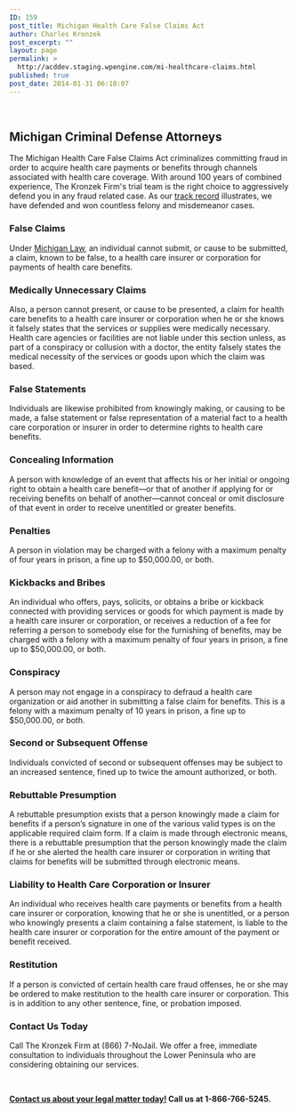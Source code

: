 ```yaml
---
ID: 159
post_title: Michigan Health Care False Claims Act
author: Charles Kronzek
post_excerpt: ""
layout: page
permalink: >
  http://acddev.staging.wpengine.com/mi-healthcare-claims.html
published: true
post_date: 2014-01-31 06:18:07
---
```

&nbsp;
<h2>Michigan Criminal Defense Attorneys</h2>
The Michigan Health Care False Claims Act criminalizes committing fraud in order to acquire health care payments or benefits through channels associated with health care coverage. With around 100 years of combined experience, The Kronzek Firm's trial team is the right choice to aggressively defend you in any fraud related case. As our <a href="http://acddev.staging.wpengine.com/proven-results.html">track record</a> illustrates, we have defended and won countless felony and misdemeanor cases.
<h3>False Claims</h3>
Under <a href="http://www.legislature.mi.gov/%28S%28kpw1obmrcv4efzjgujjs5u55%29%29/mileg.aspx?page=getobject&amp;objectName=mcl-752-1003" target="_blank" rel="noopener">Michigan Law</a>, an individual cannot submit, or cause to be submitted, a claim, known to be false, to a health care insurer or corporation for payments of health care benefits.
<h3>Medically Unnecessary Claims</h3>
Also, a person cannot present, or cause to be presented, a claim for health care benefits to a health care insurer or corporation when he or she knows it falsely states that the services or supplies were medically necessary. Health care agencies or facilities are not liable under this section unless, as part of a conspiracy or collusion with a doctor, the entity falsely states the medical necessity of the services or goods upon which the claim was based.
<h3>False Statements</h3>
Individuals are likewise prohibited from knowingly making, or causing to be made, a false statement or false representation of a material fact to a health care corporation or insurer in order to determine rights to health care benefits.
<h3>Concealing Information</h3>
A person with knowledge of an event that affects his or her initial or ongoing right to obtain a health care benefit—or that of another if applying for or receiving benefits on behalf of another—cannot conceal or omit disclosure of that event in order to receive unentitled or greater benefits.
<h3>Penalties</h3>
A person in violation may be charged with a felony with a maximum penalty of four years in prison, a fine up to $50,000.00, or both.
<h3>Kickbacks and Bribes</h3>
An individual who offers, pays, solicits, or obtains a bribe or kickback connected with providing services or goods for which payment is made by a health care insurer or corporation, or receives a reduction of a fee for referring a person to somebody else for the furnishing of benefits, may be charged with a felony with a maximum penalty of four years in prison, a fine up to $50,000.00, or both.
<h3>Conspiracy</h3>
A person may not engage in a conspiracy to defraud a health care organization or aid another in submitting a false claim for benefits. This is a felony with a maximum penalty of 10 years in prison, a fine up to $50,000.00, or both.
<h3>Second or Subsequent Offense</h3>
Individuals convicted of second or subsequent offenses may be subject to an increased sentence, fined up to twice the amount authorized, or both.
<h3>Rebuttable Presumption</h3>
A rebuttable presumption exists that a person knowingly made a claim for benefits if a person’s signature in one of the various valid types is on the applicable required claim form. If a claim is made through electronic means, there is a rebuttable presumption that the person knowingly made the claim if he or she alerted the health care insurer or corporation in writing that claims for benefits will be submitted through electronic means.
<h3>Liability to Health Care Corporation or Insurer</h3>
An individual who receives health care payments or benefits from a health care insurer or corporation, knowing that he or she is unentitled, or a person who knowingly presents a claim containing a false statement, is liable to the health care insurer or corporation for the entire amount of the payment or benefit received.
<h3>Restitution</h3>
If a person is convicted of certain health care fraud offenses, he or she may be ordered to make restitution to the health care insurer or corporation. This is in addition to any other sentence, fine, or probation imposed.
<h3>Contact Us Today</h3>
Call The Kronzek Firm at (866) 7-NoJail. We offer a free, immediate consultation to individuals throughout the Lower Peninsula who are considering obtaining our services.

&nbsp;

<a href="http://acddev.staging.wpengine.com/contact-us.html"><b>Contact us about your legal matter today!</b></a><b> Call us at <b>1-866-766-5245</b>.</b>